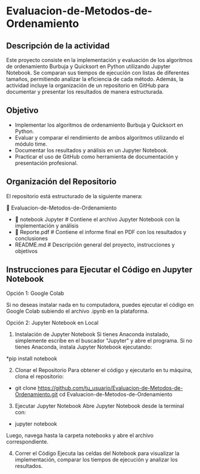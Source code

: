 # Evaluacion-de-Metodos-de-Ordenamiento

## Descripción de la actividad
Este proyecto consiste en la implementación y evaluación de los algoritmos de ordenamiento Burbuja y Quicksort en Python utilizando Jupyter Notebook. Se comparan sus tiempos de ejecución con listas de diferentes tamaños, permitiendo analizar la eficiencia de cada método. Además, la actividad incluye la organización de un repositorio en GitHub para documentar y presentar los resultados de manera estructurada.

## Objetivo
* Implementar los algoritmos de ordenamiento Burbuja y Quicksort en Python.
* Evaluar y comparar el rendimiento de ambos algoritmos utilizando el módulo time.
* Documentar los resultados y análisis en un Jupyter Notebook.
* Practicar el uso de GitHub como herramienta de documentación y presentación profesional.

## Organización del Repositorio

El repositorio está estructurado de la siguiente manera:

📂 Evaluacion-de-Metodos-de-Ordenamiento
* 📂 notebook Jupyter   # Contiene el archivo Jupyter Notebook con la implementación y análisis
* 📂 Reporte.pdf   # Contiene el informe final en PDF con los resultados y conclusiones
* README.md      # Descripción general del proyecto, instrucciones y objetivos

## Instrucciones para Ejecutar el Código en Jupyter Notebook

Opción 1: Google Colab

Si no deseas instalar nada en tu computadora, puedes ejecutar el código en Google Colab subiendo el archivo .ipynb en la plataforma.

Opción 2: Jupyter Notebook en Local

1. Instalación de Jupyter Notebook
Si tienes Anaconda instalado, simplemente escribe en el buscador "Jupyter" y abre el programa.
Si no tienes Anaconda, instala Jupyter Notebook ejecutando:

*pip install notebook

2. Clonar el Repositorio
Para obtener el código y ejecutarlo en tu máquina, clona el repositorio:

* git clone https://github.com/tu_usuario/Evaluacion-de-Metodos-de-Ordenamiento.git
cd Evaluacion-de-Metodos-de-Ordenamiento

3. Ejecutar Jupyter Notebook
Abre Jupyter Notebook desde la terminal con:

* jupyter notebook

Luego, navega hasta la carpeta notebooks y abre el archivo correspondiente.

4. Correr el Código
Ejecuta las celdas del Notebook para visualizar la implementación, comparar los tiempos de ejecución y analizar los resultados.
